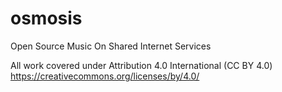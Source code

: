 # osmosis
Open Source Music On Shared Internet Services

All work covered under Attribution 4.0 International (CC BY 4.0)
https://creativecommons.org/licenses/by/4.0/
